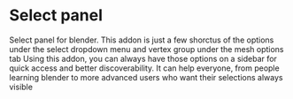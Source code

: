 # Select panel
Select panel for blender.
This addon is just a few shorctus of the options under the select dropdown menu and vertex group under the mesh options tab
Using this addon, you can always have those options on a sidebar for quick access and better discoverability.
It can help everyone, from people learning blender to more advanced  users who want their selections always visible
